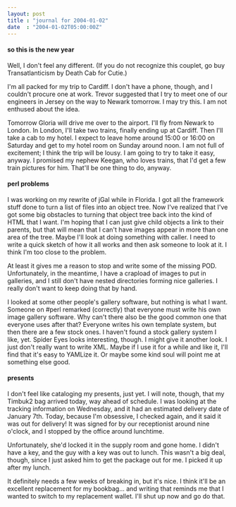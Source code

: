 ```yaml
---
layout: post
title : "journal for 2004-01-02"
date  : "2004-01-02T05:00:00Z"
---
```

<h4>so this is the new year</h4>Well, I don't feel any different.  (If you do not recognize this couplet, go buy Transatlanticism by Death Cab for Cutie.)

I'm all packed for my trip to Cardiff.  I don't have a phone, though, and I couldn't procure one at work.  Trevor suggested that I try to meet one of our engineers in Jersey on the way to Newark tomorrow.  I may try this.  I am not enthused about the idea.

Tomorrow Gloria will drive me over to the airport.  I'll fly from Newark to London.  In London, I'll take two trains, finally ending up at Cardiff.  Then I'll take a cab to my hotel.  I expect to leave home around 15:00 or 16:00 on Saturday and get to my hotel room on Sunday around noon.  I am not full of excitement; I think the trip will be lousy.  I am going to try to take it easy, anyway.  I promised my nephew Keegan, who loves trains, that I'd get a few train pictures for him.  That'll be one thing to do, anyway.<h4>perl problems</h4>I was working on my rewrite of jGal while in Florida.  I got all the framework stuff done to turn a list of files into an object tree.  Now I've realized that I've got some big obstacles to turning that object tree back into the kind of HTML that I want.  I'm hoping that I can just give child objects a link to their parents, but that will mean that I can't have images appear in more than one area of the tree.  Maybe I'll look at doing something with caller.  I need to write a quick sketch of how it all works and then ask someone to look at it. I think I'm too close to the problem.

At least it gives me a reason to stop and write some of the missing POD. Unfortunately, in the meantime, I have a crapload of images to put in galleries, and I still don't have nested directories forming nice galleries.  I really don't want to keep doing that by hand.

I looked at some other people's gallery software, but nothing is what I want. Someone on #perl remarked (correctly) that everyone must write his own image gallery software.  Why can't there also be the good common one that everyone uses after that?  Everyone writes his own template system, but then there are a few stock ones.  I haven't found a stock gallery system I like, yet.  Spider Eyes looks interesting, though.  I might give it another look.  I just don't really want to write XML.  Maybe if I use it for a while and like it, I'll find that it's easy to YAMLize it.  Or maybe some kind soul will point me at something else good.<h4>presents</h4>I don't feel like cataloging my presents, just yet.  I will note, though, that my Timbuk2 bag arrived today, way ahead of schedule.  I was looking at the tracking information on Wednesday, and it had an estimated delivery date of January 7th.  Today, because I'm obsessive, I checked again, and it said it was out for delivery!  It was signed for by our receptionist around nine o'clock, and I stopped by the office around lunchtime.

Unfortunately, she'd locked it in the supply room and gone home.  I didn't have a key, and the guy with a key was out to lunch.  This wasn't a big deal, though, since I just asked him to get the package out for me.  I picked it up after my lunch.

It definitely needs a few weeks of breaking in, but it's nice.  I think it'll be an excellent replacement for my bookbag... and writing that reminds me that I wanted to switch to my replacement wallet.  I'll shut up now and go do that.

